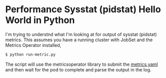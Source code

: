 # Performance Sysstat (pidstat) Hello World in Python

I'm trying to understnd what I'm looking at for output of sysstat (pidstat) metrics.
This assumes you have a running cluster with JobSet and the Metrics Operator installed,

```bash
$ python run-metric.py
```

The script will use the metricsoperator library to submit the [metrics.yaml](metrics.yaml)
and then wait for the pod to complete and parse the output in the log.

